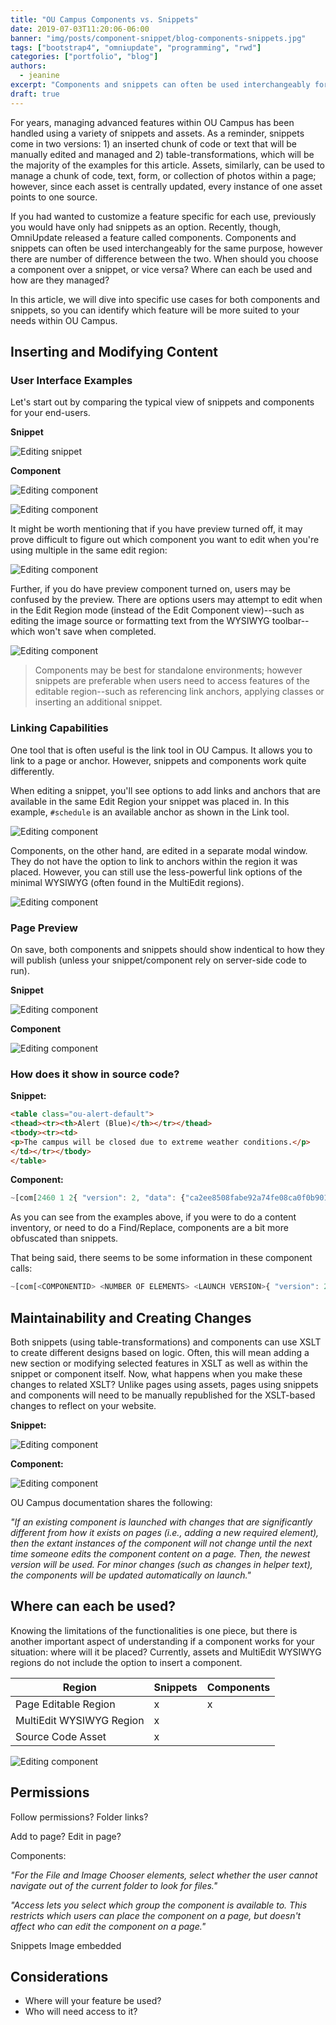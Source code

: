 ```yaml
---
title: "OU Campus Components vs. Snippets"
date: 2019-07-03T11:20:06-06:00 
banner: "img/posts/component-snippet/blog-components-snippets.jpg"
tags: ["bootstrap4", "omniupdate", "programming", "rwd"]
categories: ["portfolio", "blog"]
authors:
  - jeanine
excerpt: "Components and snippets can often be used interchangeably for the same purpose, however there are number of difference between the two. When should you choose a component over a snippet, or vice versa? Where can each be used and how are they managed?" 
draft: true
---
```


For years, managing advanced features within OU Campus has been handled using a variety of snippets and assets. As a reminder, snippets come in two versions: 1) an inserted chunk of code or text that will be manually edited and managed and 2) table-transformations, which will be the majority of the examples for this article. Assets, similarly, can be used to manage a chunk of code, text, form, or collection of photos within a page; however, since each asset is centrally updated, every instance of one asset points to one source. 

If you had wanted to customize a feature specific for each use, previously you would have only had snippets as an option. Recently, though, OmniUpdate released a feature called components. Components and snippets can often be used interchangeably for the same purpose, however there are number of difference between the two. When should you choose a component over a snippet, or vice versa? Where can each be used and how are they managed? 

In this article, we will dive into specific use cases for both components and snippets, so you can identify which feature will be more suited to your needs within OU Campus.


## Inserting and Modifying Content

### User Interface Examples
Let's start out by comparing the typical view of snippets and components for your end-users.

**Snippet**

![Editing snippet](/img/posts/component-snippet/edit-snippet.jpg)

**Component**

![Editing component](/img/posts/component-snippet/editing-component-no-preview.jpg)

![Editing component](/img/posts/component-snippet/edit-component.jpg)

It might be worth mentioning that if you have preview turned off, it may prove difficult to figure out which component you want to edit when you're using multiple in the same edit region:

![Editing component](/img/posts/component-snippet/editing-component-no-preview-multi.jpg)

Further, if you do have preview component turned on, users may be confused by the preview. There are options users may attempt to edit when in the Edit Region mode (instead of the Edit Component view)--such as editing the image source or formatting text from the WYSIWYG toolbar--which won't save when completed. 

![Editing component](/img/posts/component-snippet/editing-component-table-transform.jpg)
 
 
> Components may be best for standalone environments; however snippets are preferable when users need to access features of the editable region--such as referencing link anchors, applying classes or inserting an additional snippet.

### Linking Capabilities

One tool that is often useful is the link tool in OU Campus. It allows you to link to a page or anchor. However, snippets and components work quite differently.

When editing a snippet, you'll see options to add links and anchors that are available in the same Edit Region your snippet was placed in. In this example, `#schedule` is an available anchor as shown in the Link tool.

![Editing component](/img/posts/component-snippet/link-anchor-snippet.jpg)

Components, on the other hand, are edited in a separate modal window. They do not have the option to link to anchors within the region it was placed. However, you can still use the less-powerful link options of the minimal WYSIWYG (often found in the MultiEdit regions).

![Editing component](/img/posts/component-snippet/link-anchor-component.jpg)
 
### Page Preview

On save, both components and snippets should show indentical to how they will publish (unless your snippet/component rely on server-side code to run).


**Snippet**

![Editing component](/img/posts/component-snippet/preview-snippet.jpg)

**Component** 

![Editing component](/img/posts/component-snippet/preview-component.jpg)



### How does it show in source code? 

**Snippet:**

```html
<table class="ou-alert-default">
<thead><tr><th>Alert (Blue)</th></tr></thead>
<tbody><tr><td>
<p>The campus will be closed due to extreme weather conditions.</p>
</td></tr></tbody>
</table>
```
**Component:**

```js
~[com[2460 1 2{ "version": 2, "data": {"ca2ee8508fabe92a74fe08ca0f0b9018":"info","7cf226fac04bfa4a7b6ce21f6d58f80a":"&lt;p&gt;The campus will be closed due to extreme weather conditions.&lt;/p&gt;"}}]]~ 
```

As you can see from the examples above, if you were to do a content inventory, or need to do a Find/Replace, components are a bit more obfuscated than snippets.

That being said, there seems to be some information in these component calls:
```js
~[com[<COMPONENTID> <NUMBER OF ELEMENTS> <LAUNCH VERSION>{ "version": 2, "data": {"ca2ee8508fabe92a74fe08ca0f0b9018":"info","7cf226fac04bfa4a7b6ce21f6d58f80a":"&lt;p&gt;The campus will be closed due to extreme weather conditions.&lt;/p&gt;"}}]]~
```




## Maintainability and Creating Changes

Both snippets (using table-transformations) and components can use XSLT to create different designs based on logic. Often, this will mean adding a new section or modifying selected features in XSLT as well as within the snippet or component itself. Now, what happens when you make these changes to related XSLT? Unlike pages using assets, pages using snippets and components will need to be manually republished for the XSLT-based changes to reflect on your website. 

**Snippet:**

![Editing component](/img/posts/component-snippet/modify-snippet.jpg)

**Component:**

![Editing component](/img/posts/component-snippet/modify-component.jpg)

OU Campus documentation shares the following:

*"If an existing component is launched with changes that are significantly different from how it exists on pages (i.e., adding a new required element), then the extant instances of the component will not change until the next time someone edits the component content on a page. Then, the newest version will be used. For minor changes (such as changes in helper text), the components will be updated automatically on launch."* 

## Where can each be used?

Knowing the limitations of the functionalities is one piece, but there is another important aspect of understanding if a component works for your situation: where will it be placed? Currently, assets and MultiEdit WYSIWYG regions do not include the option to insert a component.

Region | Snippets | Components 
--- | --- | ---
Page Editable Region | x | x
MultiEdit WYSIWYG Region | x 
Source Code Asset | x  

![Editing component](/img/posts/component-snippet/asset-use-snippet.jpg)

## Permissions

Follow permissions? Folder links?

Add to page?
Edit in page?

Components: 

*"For the File and Image Chooser elements, select whether the user cannot navigate out of the current folder to look for files."*

*"Access lets you select which group the component is available to. This restricts which users can place the component on a page, but doesn't affect who can edit the component on a page."*


Snippets
Image embedded

## Considerations

* Where will your feature be used?
* Who will need access to it?
